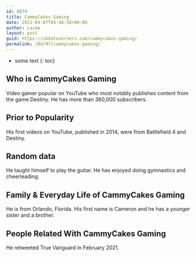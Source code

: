 ```yaml
---
id: 8079
title: CammyCakes Gaming
date: 2021-04-07T04:48:58+00:00
author: Laima
layout: post
guid: https://ukdataservers.com/cammycakes-gaming/
permalink: /04/07/cammycakes-gaming/
---
```


* some text
{: toc}


## Who is CammyCakes Gaming
                  
                  
                  
Video gamer popular on YouTube who most notably publishes content from the game Destiny. He has more than 360,000 subscribers. 
                  
              
            
              
            
                
                
                
## Prior to Popularity
                  
                  
                  
His first videos on YouTube, published in 2014, were from Battlefield 4 and Destiny. 
                  
              
            
              
            
                
                
                
## Random data
                  
                  
                  
He taught himself to play the guitar. He has enjoyed doing gymnastics and cheerleading.
                  
              
            
              
            
                
                
                
## Family & Everyday Life of CammyCakes Gaming
                  
                  
                  
He is from Orlando, Florida. His first name is Cameron and he has a younger sister and a brother.
                  
              
            
              
            
                
                
                
## People Related With CammyCakes Gaming
                  
                  
                  
He retweeted True Vanguard in February 2021.
                  
              
            
              
            
                
              
            
              
              
            
            
              
            
          
          
          